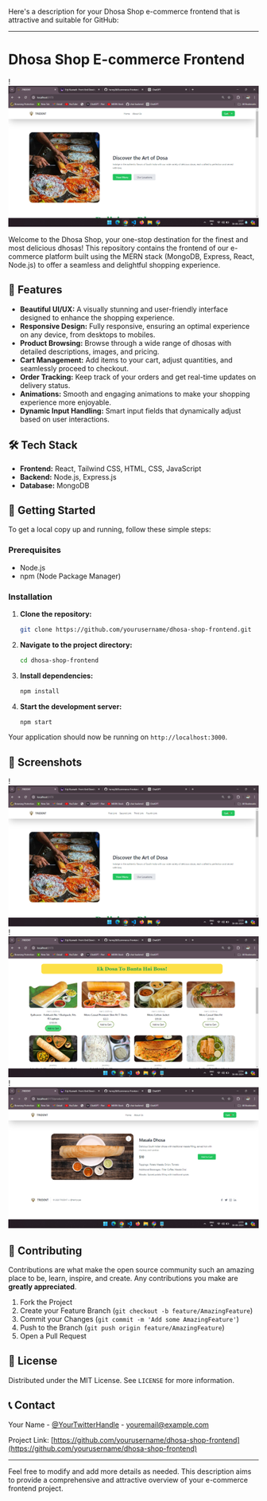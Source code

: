 Here's a description for your Dhosa Shop e-commerce frontend that is attractive and suitable for GitHub:

---

# Dhosa Shop E-commerce Frontend

!![alt text](image-2.png) <!-- Add a relevant banner image -->

Welcome to the Dhosa Shop, your one-stop destination for the finest and most delicious dhosas! This repository contains the frontend of our e-commerce platform built using the MERN stack (MongoDB, Express, React, Node.js) to offer a seamless and delightful shopping experience.

## 🌟 Features

- **Beautiful UI/UX:** A visually stunning and user-friendly interface designed to enhance the shopping experience.
- **Responsive Design:** Fully responsive, ensuring an optimal experience on any device, from desktops to mobiles.
- **Product Browsing:** Browse through a wide range of dhosas with detailed descriptions, images, and pricing.
- **Cart Management:** Add items to your cart, adjust quantities, and seamlessly proceed to checkout.
- **Order Tracking:** Keep track of your orders and get real-time updates on delivery status.
- **Animations:** Smooth and engaging animations to make your shopping experience more enjoyable.
- **Dynamic Input Handling:** Smart input fields that dynamically adjust based on user interactions.

## 🛠️ Tech Stack

- **Frontend:** React, Tailwind CSS, HTML, CSS, JavaScript
- **Backend:** Node.js, Express.js
- **Database:** MongoDB

## 🚀 Getting Started

To get a local copy up and running, follow these simple steps:

### Prerequisites

- Node.js
- npm (Node Package Manager)

### Installation

1. **Clone the repository:**

    ```bash
    git clone https://github.com/yourusername/dhosa-shop-frontend.git
    ```

2. **Navigate to the project directory:**

    ```bash
    cd dhosa-shop-frontend
    ```

3. **Install dependencies:**

    ```bash
    npm install
    ```

4. **Start the development server:**

    ```bash
    npm start
    ```

Your application should now be running on `http://localhost:3000`.

## 📸 Screenshots
 

!![Home Page](image-1.png)<!-- Add relevant screenshots -->
!![Product Section](image-3.png)
!![Cart Page](image-4.png)


## 🤝 Contributing

Contributions are what make the open source community such an amazing place to be, learn, inspire, and create. Any contributions you make are **greatly appreciated**.

1. Fork the Project
2. Create your Feature Branch (`git checkout -b feature/AmazingFeature`)
3. Commit your Changes (`git commit -m 'Add some AmazingFeature'`)
4. Push to the Branch (`git push origin feature/AmazingFeature`)
5. Open a Pull Request

## 📄 License

Distributed under the MIT License. See `LICENSE` for more information.

## 📞 Contact

Your Name - [@YourTwitterHandle](https://twitter.com/yourtwitterhandle) - youremail@example.com

Project Link: [https://github.com/yourusername/dhosa-shop-frontend](https://github.com/yourusername/dhosa-shop-frontend)

---

Feel free to modify and add more details as needed. This description aims to provide a comprehensive and attractive overview of your e-commerce frontend project.